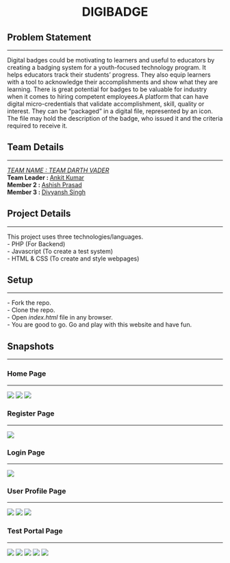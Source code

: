 <h1 align="center">DIGIBADGE</h1>

<h2>Problem Statement</h2>
<hr>
Digital badges could be motivating to learners and useful to educators by creating a badging system for a youth-focused technology program. It helps educators track their students’ progress. They also equip learners with a tool to acknowledge their accomplishments and show what they are learning. There is great potential for badges to be valuable for industry when it comes to hiring competent employees.A platform that can have digital micro-credentials that validate accomplishment, skill, quality or interest. They can be “packaged” in a digital file, represented by an icon. The file may hold the description of the badge, who issued it and the criteria required to receive it.

<h2>Team Details</h2>
<hr>
<em><u>TEAM NAME : TEAM DARTH VADER</u></em><br>
<b>Team Leader : </b><a href="mailto:ankitkumar.adi13@gmail.com">Ankit Kumar</a> <br>
<b>Member 2 : </b><a href="mailto:prasad.ashish162@gmail.com">Ashish Prasad</a> <br>
<b>Member 3 : </b><a href="mailto:singh.divyansh1802@gmail.com">Divyansh Singh</a> <br>

<h2>Project Details</h2>
<hr>
This project uses three technologies/languages. <br>
- PHP (For Backend) <br>
- Javascript (To create a test system) <br>
- HTML & CSS (To create and style webpages) <br>

<h2>Setup</h2>
<hr>
- Fork the repo. <br>
- Clone the repo. <br>
- Open <em>index.html</em> file in any browser. <br>
- You are good to go. Go and play with this website and have fun. <br>

<h2>Snapshots</h2>
<hr>
<h3>Home Page</h3><hr>
<img src="./snapshots/index_1.png" />
<img src="./snapshots/index_2.png" />
<img src="./snapshots/index_3.png" />
<h3>Register Page</h3><hr>
<img src="./snapshots/register.png" />
<h3>Login Page</h3><hr>
<img src="./snapshots/login.png" />
<h3>User Profile Page</h3><hr>
<img src="./snapshots/profile_1.png" />
<img src="./snapshots/profile_2.png" />
<img src="./snapshots/profile_3.png" />
<h3>Test Portal Page</h3><hr>
<img src="./snapshots/test_1.png" />
<img src="./snapshots/web_dev_test_1.png" />
<img src="./snapshots/start_test.png" />
<img src="./snapshots/test_portal.png" />
<img src="./snapshots/score.png" />
